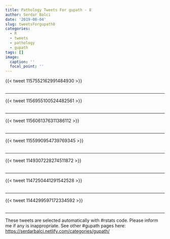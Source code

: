 ```yaml
---
title: Pathology Tweets For gupath - 8
author: Serdar Balci
date: '2019-08-04'
slug: tweetsForgupath8
categories:
  - R
  - tweets
  - pathology
  - gupath
tags: []
image:
  caption: ''
  focal_point: ''
---
```



{{< tweet 1157552162991484930 >}}
<br>
<br>
<hr>
{{< tweet 1156955100524482561 >}}
<br>
<br>
<hr>
{{< tweet 1156061376311386112 >}}
<br>
<br>
<hr>
{{< tweet 1155990954739769345 >}}
<br>
<br>
<hr>
{{< tweet 1149307228274511872 >}}
<br>
<br>
<hr>
{{< tweet 1147250441291542528 >}}
<br>
<br>
<hr>
{{< tweet 1144299597172334592 >}}
<br>
<br>
<hr>


These tweets are selected automatically with #rstats code. Please inform me if any is inappropriate.
See other #gupath pages here: https://serdarbalci.netlify.com/categories/gupath/
